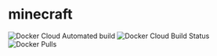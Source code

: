 # minecraft

![Docker Cloud Automated build](https://img.shields.io/docker/cloud/automated/akopper/minecraft_server)
![Docker Cloud Build Status](https://img.shields.io/docker/cloud/build/akopper/minecraft_server)
![Docker Pulls](https://img.shields.io/docker/pulls/akopper/minecraft_server)
